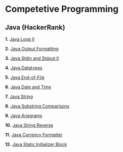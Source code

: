 # Competetive Programming
## Java (HackerRank)

**1.** [Java Loop II](https://www.hackerrank.com/challenges/java-loops/problem)

**2.** [Java Output Formatting](https://www.hackerrank.com/challenges/java-output-formatting/problem)

**3.** [Java Stdin and Stdout II](https://www.hackerrank.com/challenges/java-stdin-stdout/problem)

**4.** [Java Datatypes](https://www.hackerrank.com/challenges/java-datatypes/problem)

**5.** [Java End-of-File](https://www.hackerrank.com/challenges/java-end-of-file/problem)

**6.** [Java Date and Time](https://www.hackerrank.com/challenges/java-date-and-time/problem)

**7.** [Java String](https://www.hackerrank.com/challenges/java-strings-introduction/problem)

**8.** [Java Substring Comparisons](https://www.hackerrank.com/challenges/java-string-compare/problem)

**9.** [Java Anagrams](https://www.hackerrank.com/challenges/java-anagrams/problem)

**10.** [Java String Reverse](https://www.hackerrank.com/challenges/java-string-reverse/problem)

**11.** [Java Currency Formatter](https://www.hackerrank.com/challenges/java-currency-formatter/problem)

**12.** [Java Static Initializer Block](https://www.hackerrank.com/challenges/java-static-initializer-block/problem)
